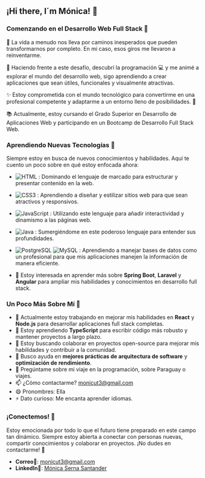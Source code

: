 ##  ¡Hi there, I´m Mónica! 👋

### Comenzando en el Desarrollo Web Full Stack 🌟

🌟 La vida a menudo nos lleva por caminos inesperados que pueden transformarnos por completo. En mi caso, esos giros me llevaron a reinventarme.

🎢 Haciendo frente a este desafío, descubrí la programación 💻 y me animé a explorar el mundo del desarrollo web, sigo aprendiendo a crear aplicaciones que sean útiles, funcionales y visualmente atractivas.

✨ Estoy comprometida con el mundo tecnológico para convertirme en una profesional competente y adaptarme a un entorno lleno de posibilidades. 🚀

📚 Actualmente, estoy cursando el Grado Superior en Desarrollo de Aplicaciones Web y participando en un Bootcamp de Desarrollo Full Stack Web.

### Aprendiendo Nuevas Tecnologías 🚀

Siempre estoy en busca de nuevos conocimientos y habilidades. Aquí te cuento un poco sobre en qué estoy enfocada ahora:

- ![HTML](https://img.shields.io/badge/HTML-%23E34F26?style=for-the-badge&logo=html5&logoColor=white&logoSize=auto) : Dominando el lenguaje de marcado para estructurar y presentar contenido en la web.
- ![CSS3](https://img.shields.io/badge/CSS3-%231572B6?style=for-the-badge&logo=CSS3&logoColor=white&logoSize=auto) : Aprendiendo a diseñar y estilizar sitios web para que sean atractivos y responsivos.
- ![JavaScript](https://img.shields.io/badge/JAVASCRIPT-%23F7DF1E?style=for-the-badge&logo=JavaScript&logoColor=%23F7DF1E&logoSize=auto&color=black) : Utilizando este lenguaje para añadir interactividad y dinamismo a las páginas web.
- ![Java](https://img.shields.io/badge/java-red?style=for-the-badge&logo=java&logoColor=%23F7DF1E&logoSize=auto) : Sumergiéndome en este poderoso lenguaje para entender sus profundidades.
- ![PostgreSQL](https://img.shields.io/badge/postSQL-%234169E1?style=for-the-badge&logo=postgreSql&logoColor=%234169E1&logoSize=auto&labelColor=white&color=%234169E1) ![MySQL](https://img.shields.io/badge/mySql-%234479A1?style=for-the-badge&logo=mySQL&logoColor=%234479A1&logoSize=auto&labelColor=white&color=%234479A1) : Aprendiendo a manejar bases de datos como un profesional para que mis aplicaciones manejen la información de manera eficiente.
  
- 🌱 Estoy interesada en aprender más sobre **Spring Boot**, **Laravel** y **Angular** para ampliar mis habilidades y conocimientos en desarrollo full stack.

### Un Poco Más Sobre Mí 🤔

- 🔭 Actualmente estoy trabajando en mejorar mis habilidades en **React** y **Node.js** para desarrollar aplicaciones full stack completas.
- 🌱 Estoy aprendiendo **TypeScript** para escribir código más robusto y mantener proyectos a largo plazo.
- 👯 Estoy buscando colaborar en proyectos open-source para mejorar mis habilidades y contribuir a la comunidad.
- 🤔 Busco ayuda en **mejores prácticas de arquitectura de software** y **optimización de rendimiento**.
- 💬 Pregúntame sobre mi viaje en la programación, sobre Paraguay o viajes.
- 📫 ¿Cómo contactarme? [monicut3@gmail.com](mailto:monicut3@gmail.com)
- 😄 Pronombres: Ella
- ⚡ Dato curioso: Me encanta aprender idiomas.

### ¡Conectemos! 🤝

Estoy emocionada por todo lo que el futuro tiene preparado en este campo tan dinámico. Siempre estoy abierta a conectar con personas nuevas, compartir conocimientos y colaborar en proyectos. ¡No dudes en contactarme! 🌟

- **Correo**📧: [monicut3@gmail.com](mailto:monicut3@gmail.com)
- **LinkedIn**🔗: [Mónica Serna Santander](https://www.linkedin.com/in/monicasernasantander)


<!--
**monicaSernaS/monicaSernaS** is a ✨ _special_ ✨ repository because its `README.md` (this file) appears on your GitHub profile.

Here are some ideas to get you started:

- 🔭 I’m currently working on ...
- 🌱 I’m currently learning ...
- 👯 I’m looking to collaborate on ...
- 🤔 I’m looking for help with ...
- 💬 Ask me about ...
- 📫 How to reach me: ...
- 😄 Pronouns: ...
- ⚡ Fun fact: ...
-->
